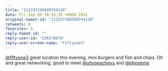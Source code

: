 ```yaml
---
title: "112237198509744128"
date: Fri Sep 09 18:53:28 +0000 2011
original-tweet-id: "112237198509744128"
retweets: 0
favorites: 0
reply-tweet-id: ""
reply-user-id: "336170876"
reply-user-screen-name: "fiftyone3"
---
```

<a href="https://twitter.com/fiftyone3">@fiftyone3</a> great location this evening, mini burgers and fish and chips. Oh and great networking, good to meet <a href="https://twitter.com/uhypeacheys">@uhypeacheys</a> and <a href="https://twitter.com/phpgenie">@phpgenie</a>
